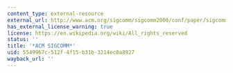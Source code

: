 ```yaml
---
content_type: external-resource
external_url: http://www.acm.org/sigcomm/sigcomm2000/conf/paper/sigcomm2000-5-2.pdf
has_external_license_warning: true
license: https://en.wikipedia.org/wiki/All_rights_reserved
status: ''
title: '*ACM SIGCOMM*'
uid: 5549967c-512f-4f15-b31b-3214ec0a8927
wayback_url: ''
---
```

